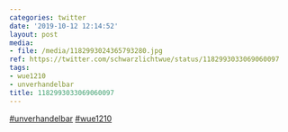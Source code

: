 ```yaml
---
categories: twitter
date: '2019-10-12 12:14:52'
layout: post
media:
- file: /media/1182993024365793280.jpg
ref: https://twitter.com/schwarzlichtwue/status/1182993033069060097
tags:
- wue1210
- unverhandelbar
title: 1182993033069060097
---
```

[#unverhandelbar](/t/unverhandelbar) [#wue1210](/t/wue1210)  